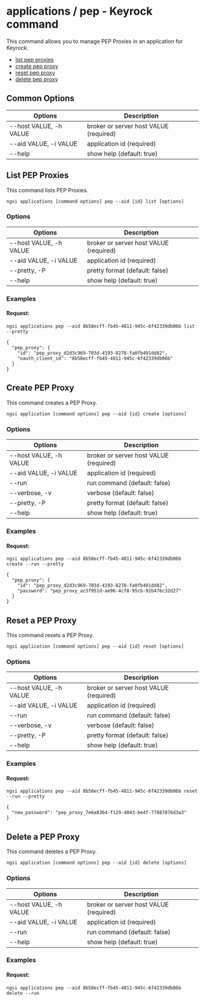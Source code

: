 # applications / pep - Keyrock command

This command allows you to manage PEP Proxies in an application for Keyrock.

-   [list pep proxies](#list-pep-proxies)
-   [create pep proxy](#create-a-pep-proxy)
-   [reset pep proxy](#reset-a-pep-proxy)
-   [delete pep proxy](#delete-a-pep-proxy)


## Common Options

| Options                | Description                            |
| ---------------------- | -------------------------------------- |
| --host VALUE, -h VALUE | broker or server host VALUE (required) |
| --aid VALUE, -i VALUE  | application id (required)              |
| --help                 | show help (default: true)              |

<a name="list-pep-proxies"></a>

## List PEP Proxies

This command lists PEP Proxies.

```console
ngsi applications [command options] pep --aid {id} list [options]
```

### Options

| Options                | Description                            |
| ---------------------- | -------------------------------------- |
| --host VALUE, -h VALUE | broker or server host VALUE (required) |
| --aid VALUE, -i VALUE  | application id (required)              |
| --pretty, -P           | pretty format (default: false)         |
| --help                 | show help (default: true)              |

### Examples

#### Request:

```console
ngsi applications pep --aid 8b58ecff-fb45-4811-945c-6f42339db06b list --pretty
```

```console
{
  "pep_proxy": {
    "id": "pep_proxy_d2d3c969-703d-4193-8278-fa0fb491dd82",
    "oauth_client_id": "8b58ecff-fb45-4811-945c-6f42339db06b"
  }
}
```

<a name="create-a-pep-proxy"></a>

## Create PEP Proxy

This command creates a PEP Proxy.

```console
ngsi application [command options] pep --aid {id} create [options]
```

### Options

| Options                | Description                            |
| ---------------------- | -------------------------------------- |
| --host VALUE, -h VALUE | broker or server host VALUE (required) |
| --aid VALUE, -i VALUE  | application id (required)              |
| --run                  | run command (default: false)           |
| --verbose, -v          | verbose (default: false)               |
| --pretty, -P           | pretty format (default: false)         |
| --help                 | show help (default: true)              |

### Examples

#### Request:

```console
ngsi applications pep --aid 8b58ecff-fb45-4811-945c-6f42339db06b create --run --pretty
```

```console
{
  "pep_proxy": {
    "id": "pep_proxy_d2d3c969-703d-4193-8278-fa0fb491dd82",
    "password": "pep_proxy_ac5f951d-ae96-4cf8-95cb-92b476c32d27"
  }
}
```

<a name="reset-a-pep-proxy"></a>

## Reset a PEP Proxy

This command resets a PEP Proxy.

```console
ngsi application [command options] pep --aid {id} reset [options]
```

### Options

| Options                | Description                            |
| ---------------------- | -------------------------------------- |
| --host VALUE, -h VALUE | broker or server host VALUE (required) |
| --aid VALUE, -i VALUE  | application id (required)              |
| --run                  | run command (default: false)           |
| --verbose, -v          | verbose (default: false)               |
| --pretty, -P           | pretty format (default: false)         |
| --help                 | show help (default: true)              |

### Examples

#### Request:

```console
ngsi applications pep --aid 8b58ecff-fb45-4811-945c-6f42339db06b reset --run --pretty
```

```console
{
  "new_password": "pep_proxy_7e6a8364-f129-4043-be4f-77887076d3a3"
}
```

<a name="delete-a-pep-proxy"></a>

## Delete a PEP Proxy

This command deletes a PEP Proxy.

```console
ngsi application [command options] pep --aid {id} delete [options]
```

### Options

| Options                | Description                            |
| ---------------------- | -------------------------------------- |
| --host VALUE, -h VALUE | broker or server host VALUE (required) |
| --aid VALUE, -i VALUE  | application id (required)              |
| --run                  | run command (default: false)           |
| --help                 | show help (default: true)              |

### Examples

#### Request:

```console
ngsi applications pep --aid 8b58ecff-fb45-4811-945c-6f42339db06b delete --run
```
